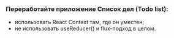 ### Переработайте приложение Список дел (Todo list):

- использовать React Context там, где он уместен;
- не использовать useReducer() и flux-подход в целом.
